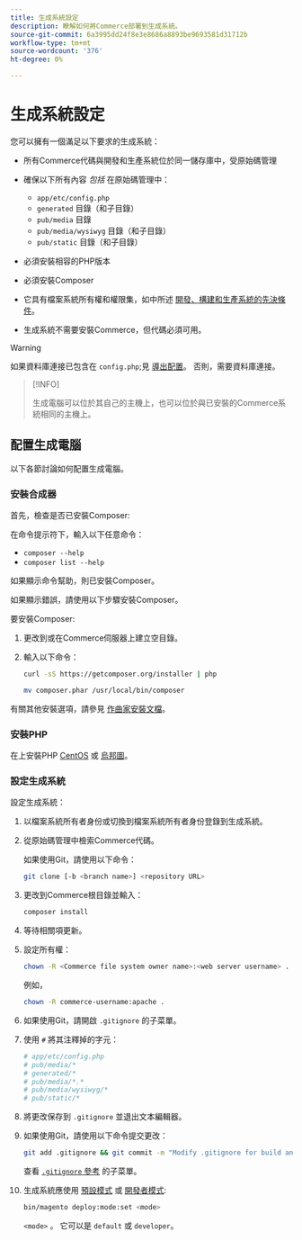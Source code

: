 ```yaml
---
title: 生成系統設定
description: 瞭解如何將Commerce部署到生成系統。
source-git-commit: 6a3995dd24f8e3e8686a8893be9693581d31712b
workflow-type: tm+mt
source-wordcount: '376'
ht-degree: 0%

---
```



# 生成系統設定

您可以擁有一個滿足以下要求的生成系統：

- 所有Commerce代碼與開發和生產系統位於同一儲存庫中，受原始碼管理
- 確保以下所有內容 _包括_ 在原始碼管理中：

   - `app/etc/config.php`
   - `generated` 目錄（和子目錄）
   - `pub/media` 目錄
   - `pub/media/wysiwyg` 目錄（和子目錄）
   - `pub/static` 目錄（和子目錄）

- 必須安裝相容的PHP版本
- 必須安裝Composer
- 它具有檔案系統所有權和權限集，如中所述 [開發、構建和生產系統的先決條件](../deployment/technical-details.md)。
- 生成系統不需要安裝Commerce，但代碼必須可用。

>[!WARNING]
>
>如果資料庫連接已包含在 `config.php`;見 [導出配置](../cli/export-configuration.md)。 否則，需要資料庫連接。

>[!INFO]
>
>生成電腦可以位於其自己的主機上，也可以位於與已安裝的Commerce系統相同的主機上。

## 配置生成電腦

以下各節討論如何配置生成電腦。

### 安裝合成器

首先，檢查是否已安裝Composer:

在命令提示符下，輸入以下任意命令：

- `composer --help`
- `composer list --help`

如果顯示命令幫助，則已安裝Composer。

如果顯示錯誤，請使用以下步驟安裝Composer。

要安裝Composer:

1. 更改到或在Commerce伺服器上建立空目錄。

1. 輸入以下命令：

   ```bash
   curl -sS https://getcomposer.org/installer | php
   ```

   ```bash
   mv composer.phar /usr/local/bin/composer
   ```

有關其他安裝選項，請參見 [作曲家安裝文檔][composer]。

### 安裝PHP

在上安裝PHP [CentOS] 或 [烏邦圖]。

### 設定生成系統

設定生成系統：

1. 以檔案系統所有者身份或切換到檔案系統所有者身份登錄到生成系統。
1. 從原始碼管理中檢索Commerce代碼。

   如果使用Git，請使用以下命令：

   ```bash
   git clone [-b <branch name>] <repository URL>
   ```

1. 更改到Commerce根目錄並輸入：

   ```bash
   composer install
   ```

1. 等待相關項更新。
1. 設定所有權：

   ```bash
   chown -R <Commerce file system owner name>:<web server username> .
   ```

   例如，

   ```bash
   chown -R commerce-username:apache .
   ```

1. 如果使用Git，請開啟 `.gitignore` 的子菜單。
1. 使用 `#` 將其注釋掉的字元：

   ```conf
   # app/etc/config.php
   # pub/media/*
   # generated/*
   # pub/media/*.*
   # pub/media/wysiwyg/*
   # pub/static/*
   ```

1. 將更改保存到 `.gitignore` 並退出文本編輯器。
1. 如果使用Git，請使用以下命令提交更改：

   ```bash
   git add .gitignore && git commit -m "Modify .gitignore for build and production"
   ```

   查看 [`.gitignore` 參考](../reference/config-reference-gitignore.md) 的子菜單。

1. 生成系統應使用 [預設模式](../bootstrap/application-modes.md#default-mode) 或 [開發者模式](../bootstrap/application-modes.md#developer-mode):

   ```bash
   bin/magento deploy:mode:set <mode>
   ```

   `<mode>` 。 它可以是 `default` 或 `developer`。

<!-- Link Definitions -->

[CentOS]: https://wiki.centos.org/HowTos/php7
[composer]: https://getcomposer.org/download/
[烏邦圖]: https://help.ubuntu.com/lts/serverguide/php.html
